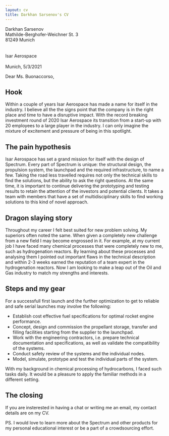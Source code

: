 ```yaml
---
layout: cv
title: Darkhan Sarsenov's CV
---
```

Darkhan Sarsenov\
Mathilde-Berghofer-Weichner St. 3\
81249 Munich\
\
\
Isar Aerospace\
\
Munich, 5/3/2021

Dear Ms. Buonaccorso,

## Hook

Within a couple of years Isar Aerospace has made a name for itself in the industry.
I believe all the the signs point that the company is in the right place and time to have a disruptive impact.
With the record breaking investment round of 2020 Isar Aerospace its transition from a start-up with 20 employees to a large player in the industry. I can only imagine the mixture of excitement and pressure of being in this spotlight.

## The pain hypothesis

Isar Aerospace has set a grand mission for itself with the design of Spectrum. Every part of Spectrum is unique: the structural design, the propulsion system, the launchpad and the required infrastructure, to name a few. Taking the road less travelled requires not only the technical skills to find the solutions, but the ability to ask the right questions. At the same time, it is important to continue delivering the prototyping and testing results to retain the attention of the investors and potential clients. It takes a team with members that have a set of multidisciplinary skills to find working solutions to this kind of novel approach.

## Dragon slaying story

Throughout my career I felt best suited for new problem solving. My superiors often noted the same. When given a completely new challenge from a new field I may become engrossed in it. For example, at my current job I have faced many chemical processes that were completely new to me, such as hydrogenation reactors. By learning about these processes and analysing them I pointed out important flaws in the technical description and within 2-3 weeks earned the reputation of a team expert in the hydrogenation reactors. Now I am looking to make a leap out of the Oil and Gas industry to match my strengths and interests.

## Steps and my gear

For a successfull first launch and the further optimization to get to reliable and safe serial launches may involve the following:

- Establish cost effective fuel specifications for optimal rocket engine performance.
- Concept, design and commission the propellant storage, transfer and filling facilities starting from the supplier to the launchpad.
- Work with the engineering contractors, i.e. prepare technical documentation and specifications, as well as validate the compatibility of the systems.
- Conduct safety review of the systems and the individual nodes.
- Model, simulate, prototype and test the individual parts of the system. 

With my background in chemical processing of hydrocarbons, I faced such tasks daily. It would be a pleasure to apply the familiar methods in a different setting.

## The closing

If you are insterested in having a chat or writing me an email, my contact details are on my CV. 


PS. I would love to learn more about the Spectrum and other products for my personal educational interest or be a part of a crowdsourcing effort.
